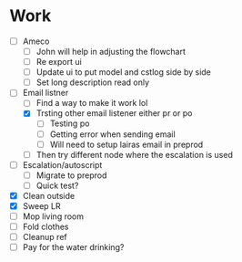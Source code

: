 # Work
- [ ] Ameco
	- [ ] John will help in adjusting the flowchart
	- [ ] Re export ui
	- [ ] Update ui to put model and cstlog side by side
	- [ ] Set long description read only
- [ ] Email listner
	- [ ] Find a way to make it work lol
	- [x] Trsting other email listener either pr or po
		- [ ] Testing po
		- [ ] Getting error when sending email
		- [ ] Will need to setup lairas email in preprod
	- [ ] Then try different node where the escalation is used
- [ ] Escalation/autoscript
	- [ ] Migrate to preprod
	- [ ] Quick test?

- [x] Clean outside
- [x] Sweep LR
- [ ] Mop living room
- [ ] Fold clothes
- [ ] Cleanup ref
- [ ] Pay for the water drinking?